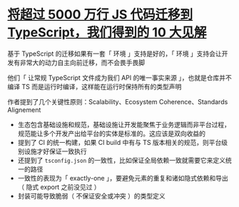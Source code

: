 # [将超过 5000 万行 JS 代码迁移到 TypeScript，我们得到的 10 大见解](https://mp.weixin.qq.com/s/iC-wI4mK48b0hq0HvGrZ8g)

基于 TypeScript 的迁移如果有一套「 环境 」支持是好的，「 环境 」支持会让开发有非常大的动力自主向前迁移，而不会畏手畏脚

他们「 让常规 TypeScript 文件成为我们 API 的唯一事实来源 」，也就是仓库并不编译 TS 而是运行时编译，这样能在运行时保持所有的类型声明

作者提到了几个关键性原则：Scalability、Ecosystem Coherence、Standards Alignement

- 生态包含基础设施和规范，基础设施让开发能聚焦于业务逻辑而非平台过程，规范能让多个开发产出给平台的实体是标准的。这应该是双向收益的
- 提到了 CI 的统一构建，如果 CI build 中有与 TS 版本相关的规范，则平台级别设施才好保证一致执行
- 还提到了 `tsconfig.json` 的一致性，比如保证全局依赖一致就需要它来定义统一的路径
- 一致性的表现为「 exactly-one 」，要避免元素的重复和诸如隐式依赖和导出（ 隐式 export 之前没见过 ）
- 封装可能导致脆弱（ 不保证安全或冲突 ）的类型定义
